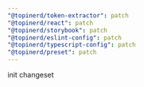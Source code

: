 ```yaml
---
"@topinerd/token-extractor": patch
"@topinerd/react": patch
"@topinerd/storybook": patch
"@topinerd/eslint-config": patch
"@topinerd/typescript-config": patch
"@topinerd/preset": patch
---
```


init changeset
